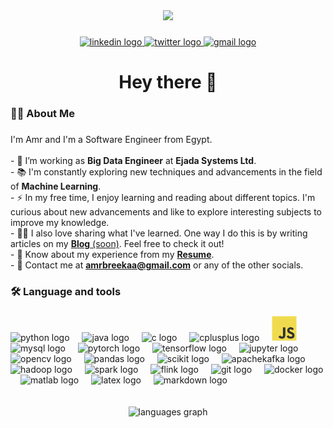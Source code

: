 <div align="center">
  <img height="200" src="https://i.pinimg.com/originals/49/29/57/4929571ca9465e280f1fa7e9bd7772aa.gif"  />
</div>

###

<div align="center">
  <a href="https://www.linkedin.com/in/amrbreekaa/" target="_blank">
    <img src="https://raw.githubusercontent.com/maurodesouza/profile-readme-generator/master/src/assets/icons/social/linkedin/default.svg" width="37" height="25" alt="linkedin logo"  />
  </a>
  <a href="https://x.com/abreekaa?t=EBWgTsMdwFlrOorzF7RaBg&s=09" target="_blank">
    <img src="https://raw.githubusercontent.com/maurodesouza/profile-readme-generator/master/src/assets/icons/social/twitter/default.svg" width="37" height="25" alt="twitter logo"  />
  </a>
  <a href="https://leetcode.com/Amr_Mohamad/" target="_blank">
      <img src="https://upload.wikimedia.org/wikipedia/commons/thumb/0/0a/LeetCode_Logo_black_with_text.svg/1920px-LeetCode_Logo_black_with_text.svg.png" width="100" height="25" alt="gmail logo"  />
  </a>
  
</div>

###

<h1 align="center">Hey there 👋</h1>

###

<h3 align="left">👨‍💻  About Me</h3>

###

<p align="left">I'm Amr and I'm a Software Engineer from Egypt.<br><br>- 🔭 I’m working as <strong>Big Data Engineer</strong> at <strong>Ejada Systems Ltd</strong>.<br>- 📚 I'm constantly exploring new techniques and advancements in the field of <strong>Machine Learning</strong>.<br>- ⚡ In my free time, I enjoy learning and reading about different topics. I'm curious about new advancements and like to explore interesting subjects to improve my knowledge.<br>- ✍🏻 I also love sharing what I've learned. One way I do this is by writing articles on my <a href="https://wabisabi87.wordpress.com" target="_blank"><strong>Blog</strong> (soon)</a>. Feel free to check it out!<br>- 📄 Know about my experience from my <a href="https://drive.google.com/file/d/1ek5WPcndxN37Bs6fY4AInQobrq7Rv5vr/view?usp=sharing"><strong>Resume</strong></a>.<br>- 📨 Contact me at <a href="mailto:amrbreekaa@gmail.com" target="_blank"><strong>amrbreekaa@gmail.com</strong></a> or any of the other socials.</p>

###

<h3 align="left">🛠 Language and tools</h3>

###

<div align="left">
  <img src="https://cdn.jsdelivr.net/gh/devicons/devicon/icons/python/python-original.svg" height="40" alt="python logo"  />
  <img width="12" />
  <img src="https://cdn.jsdelivr.net/gh/devicons/devicon/icons/java/java-original.svg" height="40" alt="java logo"  />
  <img width="12" />
  <img src="https://cdn.jsdelivr.net/gh/devicons/devicon/icons/c/c-original.svg" height="40" alt="c logo"  />
  <img width="12" />
  <img src="https://cdn.jsdelivr.net/gh/devicons/devicon/icons/cplusplus/cplusplus-original.svg" height="40" alt="cplusplus logo"  />
  <img width="12" />
  <img src="https://raw.githubusercontent.com/devicons/devicon/master/icons/javascript/javascript-original.svg" alt="javascript" width="40" height="40"/>
  <img width="12" />
  <img src="https://cdn.jsdelivr.net/gh/devicons/devicon/icons/mysql/mysql-original.svg" height="40" alt="mysql logo"  />
  <img width="12" />
  <img src="https://cdn.jsdelivr.net/gh/devicons/devicon/icons/pytorch/pytorch-plain-wordmark.svg" height="40" alt="pytorch logo"  />
  <img width="12" />
  <img src="https://cdn.jsdelivr.net/gh/devicons/devicon/icons/tensorflow/tensorflow-original.svg" height="40" alt="tensorflow logo"  />
  <img width="12" />
  <img src="https://cdn.jsdelivr.net/gh/devicons/devicon/icons/jupyter/jupyter-original.svg" height="40" alt="jupyter logo"  />
  <img width="12" />
  <img src="https://cdn.jsdelivr.net/gh/devicons/devicon/icons/opencv/opencv-original.svg" height="40" alt="opencv logo"  />
  <img width="12" />
  <img src="https://cdn.jsdelivr.net/gh/devicons/devicon/icons/pandas/pandas-original.svg" height="40" alt="pandas logo"  />
  <img width="12" />
  <img src="https://upload.wikimedia.org/wikipedia/commons/0/05/Scikit_learn_logo_small.svg" height="40" alt="scikit logo" />
  <img width="12" />
  <img src="https://cdn.jsdelivr.net/gh/devicons/devicon/icons/apachekafka/apachekafka-original-wordmark.svg" height="40" alt="apachekafka logo"  />
  <img width="12" />
  <img src="https://cdn.jsdelivr.net/gh/devicons/devicon@latest/icons/hadoop/hadoop-original.svg" height="40" alt="hadoop logo" />
  <img width="12" />
  <img src="https://cdn.jsdelivr.net/gh/devicons/devicon@latest/icons/apachespark/apachespark-original-wordmark.svg" height="40" alt="spark logo" />
  <img width="12" />
  <img src="https://upload.wikimedia.org/wikipedia/commons/thumb/7/70/Apache_Flink_logo.svg/512px-Apache_Flink_logo.svg.png" height="40" alt="flink logo" />
  <img width="12" />
  <img src="https://cdn.jsdelivr.net/gh/devicons/devicon/icons/git/git-original.svg" height="40" alt="git logo"  />
  <img width="12" />
  <img src="https://cdn.jsdelivr.net/gh/devicons/devicon/icons/docker/docker-original.svg" height="40" alt="docker logo"  />
  <img width="12" />
  <img src="https://cdn.jsdelivr.net/gh/devicons/devicon/icons/matlab/matlab-original.svg" height="40" alt="matlab logo"  />
  <img width="12" />
  <img src="https://cdn.jsdelivr.net/gh/devicons/devicon/icons/latex/latex-original.svg" height="40" alt="latex logo"  />
  <img width="12" />
  <img src="https://cdn.jsdelivr.net/gh/devicons/devicon/icons/markdown/markdown-original.svg" height="40" alt="markdown logo"  />
  <img width="12" />

  <br>
  <br>
  <br>
  
<div align="center">
  <img src="https://github-readme-stats.vercel.app/api/top-langs?username=AmrBr&locale=en&hide_title=false&layout=compact&card_width=320&langs_count=5&theme=dracula&hide_border=false&order=2" height="150" alt="languages graph"  />
</div>

